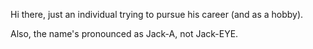 Hi there, just an individual trying to pursue his career (and as a hobby).

Also, the name's pronounced as Jack-A, not Jack-EYE.

